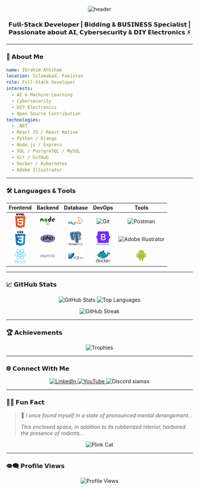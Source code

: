 
<!-- Profile Header -->
<p align="center">
  <img src="https://capsule-render.vercel.app/api?type=waving&color=0e75b6&height=100&section=header&text=Hi%20👋,%20I'm%20Ibrahim%20Ahtsham&fontSize=30&fontAlignY=40&desc=Full-Stack%20Developer%20|%20AI%20Enthusiast%20|%20Tech%20Explorer&descAlignY=60&descAlign=50" alt="header"/>
</p>

<!-- About Me -->
<h3 align="center">𝗙𝘂𝗹𝗹-𝗦𝘁𝗮𝗰𝗸 𝗗𝗲𝘃𝗲𝗹𝗼𝗽𝗲𝗿 | 𝗕𝗶𝗱𝗱𝗶𝗻𝗴 & 𝗕𝗨𝗦𝗜𝗡𝗘𝗦𝗦 𝗦𝗽𝗲𝗰𝗶𝗮𝗹𝗶𝘀𝘁 | 𝗣𝗮𝘀𝘀𝗶𝗼𝗻𝗮𝘁𝗲 𝗮𝗯𝗼𝘂𝘁 𝗔𝗜, 𝗖𝘆𝗯𝗲𝗿𝘀𝗲𝗰𝘂𝗿𝗶𝘁𝘆 & 𝗗𝗜𝗬 𝗘𝗹𝗲𝗰𝘁𝗿𝗼𝗻𝗶𝗰𝘀 ⚡</h3>

---

### 🧠 𝗔𝗯𝗼𝘂𝘁 𝗠𝗲

```yaml
name: Ibrahim Ahtsham
location: Islamabad, Pakistan
role: Full-Stack Developer
interests:
  - AI & Machine Learning
  - Cybersecurity
  - DIY Electronics
  - Open Source Contribution
technologies:
  - .NET
  - React JS / React Native
  - Python / Django
  - Node.js / Express
  - SQL / PostgreSQL / MySQL
  - Git / GitHub
  - Docker / Kubernetes
  - Adobe Illustrator
```

---

### 🛠️ 𝗟𝗮𝗻𝗴𝘂𝗮𝗴𝗲𝘀 & 𝗧𝗼𝗼𝗹𝘀

| Frontend | Backend | Database | DevOps | Tools |
|:--:|:--:|:--:|:--:|:--:|
| <img src="https://raw.githubusercontent.com/devicons/devicon/master/icons/html5/html5-original-wordmark.svg" alt="HTML5" width="40" height="40"/> | <img src="https://raw.githubusercontent.com/devicons/devicon/master/icons/nodejs/nodejs-original-wordmark.svg" alt="Node.js" width="40" height="40"/> | <img src="https://raw.githubusercontent.com/devicons/devicon/master/icons/mysql/mysql-original-wordmark.svg" alt="MySQL" width="40" height="40"/> | <img src="https://www.vectorlogo.zone/logos/git-scm/git-scm-icon.svg" alt="Git" width="40" height="40"/> | <img src="https://www.vectorlogo.zone/logos/getpostman/getpostman-icon.svg" alt="Postman" width="40" height="40"/> |
| <img src="https://raw.githubusercontent.com/devicons/devicon/master/icons/css3/css3-original-wordmark.svg" alt="CSS3" width="40" height="40"/> | <img src="https://raw.githubusercontent.com/devicons/devicon/master/icons/php/php-original.svg" alt="PHP" width="40" height="40"/> | <img src="https://raw.githubusercontent.com/devicons/devicon/master/icons/postgresql/postgresql-original-wordmark.svg" alt="PostgreSQL" width="40" height="40"/> | <img src="https://raw.githubusercontent.com/devicons/devicon/master/icons/bootstrap/bootstrap-plain-wordmark.svg" alt="Bootstrap" width="40" height="40"/> | <img src="https://www.vectorlogo.zone/logos/adobe_illustrator/adobe_illustrator-icon.svg" alt="Adobe Illustrator" width="40" height="40"/> |
| <img src="https://raw.githubusercontent.com/devicons/devicon/master/icons/react/react-original-wordmark.svg" alt="React" width="40" height="40"/> | <img src="https://raw.githubusercontent.com/devicons/devicon/master/icons/express/express-original-wordmark.svg" alt="Express.js" width="40" height="40"/> | <img src="https://raw.githubusercontent.com/devicons/devicon/master/icons/sqlite/sqlite-original-wordmark.svg" alt="SQLite" width="40" height="40"/> | <img src="https://raw.githubusercontent.com/devicons/devicon/master/icons/docker/docker-original-wordmark.svg" alt="Docker" width="40" height="40"/> | <img src="https://raw.githubusercontent.com/devicons/devicon/master/icons/android/android-original-wordmark.svg" alt="Android" width="40" height="40"/> |

---

### 📈 𝗚𝗶𝘁𝗛𝘂𝗯 𝗦𝘁𝗮𝘁𝘀

<p align="center">
  <img src="https://github-readme-stats.vercel.app/api?username=ibrahimahtsham&show_icons=true&locale=en" alt="GitHub Stats" height="160"/>
  <img src="https://github-readme-stats.vercel.app/api/top-langs?username=ibrahimahtsham&show_icons=true&locale=en&layout=compact" alt="Top Languages" height="160"/>
</p>

<p align="center">
  <img src="https://github-readme-streak-stats.herokuapp.com/?user=ibrahimahtsham&" alt="GitHub Streak"/>
</p>

---

### 🏆 𝗔𝗰𝗵𝗶𝗲𝘃𝗲𝗺𝗲𝗻𝘁𝘀

<p align="center">
  <img src="https://github-profile-trophy.vercel.app/?username=ibrahimahtsham&theme=gruvbox" alt="Trophies"/>
</p>

---

### 🌐 𝗖𝗼𝗻𝗻𝗲𝗰𝘁 𝗪𝗶𝘁𝗵 𝗠𝗲

<p align="center">
  <a href="https://linkedin.com/in/ibrahim-a-190637254" target="blank">
    <img src="https://raw.githubusercontent.com/rahuldkjain/github-profile-readme-generator/master/src/images/icons/Social/linked-in-alt.svg" alt="LinkedIn" height="30" width="40"/>
  </a>
  <a href="https://www.youtube.com/@siamax1" target="blank">
    <img src="https://raw.githubusercontent.com/rahuldkjain/github-profile-readme-generator/master/src/images/icons/Social/youtube.svg" alt="YouTube" height="30" width="40"/>
  </a>
  <img src="https://raw.githubusercontent.com/rahuldkjain/github-profile-readme-generator/master/src/images/icons/Social/discord.svg" alt="Discord" height="30" width="40"/>
  <span>siamax</span>
</p>

---

### 🐱‍👤 𝗙𝘂𝗻 𝗙𝗮𝗰𝘁

> 🧠 *I once found myself in a state of pronounced mental derangement...*
>
> *This enclosed space, in addition to its rubberized interior, harbored the presence of rodents...*

<p align="center">
  <img src="https://media.tenor.com/GOabrbLMl4AAAAAM/plink-cat-plink.gif" alt="Plink Cat"/>
</p>

---

### 👁️‍🗨️ 𝗣𝗿𝗼𝗳𝗶𝗹𝗲 𝗩𝗶𝗲𝘄𝘀

<p align="center">
  <img src="https://komarev.com/ghpvc/?username=ibrahimahtsham&label=Profile%20views&color=0e75b6&style=flat" alt="Profile Views"/>
</p>
